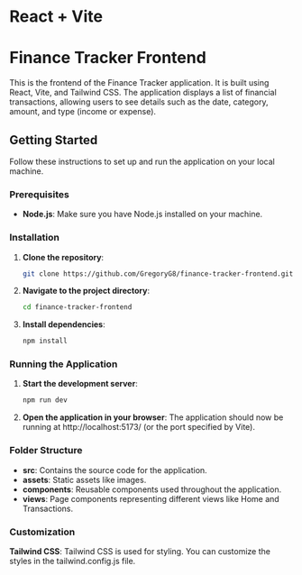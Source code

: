 # React + Vite

# Finance Tracker Frontend

This is the frontend of the Finance Tracker application. It is built using React, Vite, and Tailwind CSS. The application displays a list of financial transactions, allowing users to see details such as the date, category, amount, and type (income or expense).

## Getting Started

Follow these instructions to set up and run the application on your local machine.

### Prerequisites

- **Node.js**: Make sure you have Node.js installed on your machine.

### Installation

1. **Clone the repository**:
   ```bash
   git clone https://github.com/GregoryG8/finance-tracker-frontend.git

2. **Navigate to the project directory**:
   ```bash
   cd finance-tracker-frontend

3. **Install dependencies**:
   ```bash
   npm install

### Running the Application

1. **Start the development server**:
   ```bash
   npm run dev

2. **Open the application in your browser**:
   The application should now be running at http://localhost:5173/ (or the port specified by Vite).

### Folder Structure

- **src**: Contains the source code for the application.
- **assets**: Static assets like images.
- **components**: Reusable components used throughout the application.
- **views**: Page components representing different views like Home and Transactions.

### Customization
**Tailwind CSS**: Tailwind CSS is used for styling. You can customize the styles in the tailwind.config.js file.